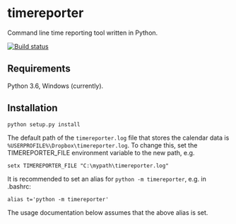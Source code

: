 # timereporter
Command line time reporting tool written in Python.

[![Build status](https://ci.appveyor.com/api/projects/status/2qfkospugig8y9m6?svg=true)](https://ci.appveyor.com/project/Godsmith/timereporter)


## Requirements

Python 3.6, Windows (currently).

## Installation

```
python setup.py install
```

The default path of the `timereporter.log` file that stores the calendar data
is `%USERPROFILE%\Dropbox\timereporter.log`. To change this, set the
TIMEREPORTER_FILE environment variable to the new path, e.g.

```
setx TIMEREPORTER_FILE "C:\mypath\timereporter.log"
```

It is recommended to set an alias for `python -m timereporter`, e.g. in .bashrc:

```
alias t='python -m timereporter'
```

The usage documentation below assumes that the above alias is set.

